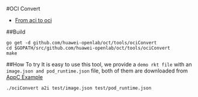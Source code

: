 #OCI Convert
- [From aci to oci](#how-to-try)

##Build
```
go get -d github.com/huawei-openlab/oct/tools/ociConvert
cd $GOPATH/src/github.com/huawei-openlab/oct/tools/ociConvert
make
```

##How To try
It is easy to use this tool, we provide a `demo rkt file` with an `image.json and pod_runtime.json` file,
both of them are downloaded from [AppC Example](https://github.com/appc/spec/tree/master/examples)

```
./ociConvert a2i test/image.json test/pod_runtime.json

```
